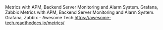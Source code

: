 

Metrics with APM, Backend Server Monitoring and Alarm System. Grafana, Zabbix
Metrics with APM, Backend Server Monitoring and Alarm System. Grafana, Zabbix - Awesome Tech https://awesome-tech.readthedocs.io/metrics/